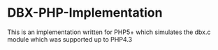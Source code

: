 # DBX-PHP-Implementation
This is an implementation written for PHP5+ which simulates the dbx.c module which was supported up to PHP4.3
